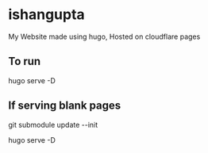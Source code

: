 # ishangupta
My Website made using hugo, Hosted on cloudflare pages

## To run
hugo serve -D 

## If serving blank pages
git submodule update --init

hugo serve -D 
